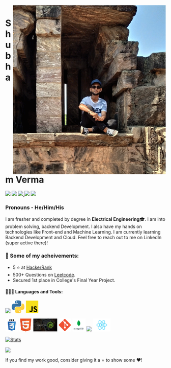
<img align='right' src='Entry.gif' width='480"'>

# Shubham Verma
  
  [<img src="https://img.icons8.com/color/48/000000/linkedin.png" width="3.5%"/>](https://www.linkedin.com/in/shubham-verma-011297167/)
  [<img src="https://img.icons8.com/bubbles/50/4a90e2/domain.png" width="3.5%"/>](https://shubham9471.github.io/ShubhamVerma/)
  <a href="shubhamverma2604@gmail.com"> <img src="https://img.icons8.com/fluent/48/000000/gmail.png" width="3.5%"/> </a>
  [<img src="https://img.icons8.com/fluent/48/4a90e2/github.png" width="3.5%"/>](https://github.com/shubham9471)
  [<img src="https://upload.wikimedia.org/wikipedia/commons/1/19/LeetCode_logo_black.png" width="3.5%"/>](https://leetcode.com/shubhamverma2604/)
  
  ### Pronouns - He/Him/His
  
  
  I am fresher and completed by degree in **Electrical Engineering**:mortar_board:. I am into problem solving, backend Development. I also have my hands on technologies like Front-end and Machine Learning. I am currently learning Backend Development and Cloud. Feel free to reach out to me on LinkedIn (super active there)!
  
  ### :1st_place_medal: Some of my acheivements:
  
  * 5 ⭐ at <a href = "https://www.hackerrank.com/shubhamverma2604" target="_blank">HackerRank</a>
  * 500+ Questions on <a href = "https://leetcode.com/shubhamverma2604/" target="_blank">Leetcode</a>.
  * Secured 1st place in College's Final Year Project.
 
  
  #### 👨🏻‍💻 Languages and Tools: <br />
  <code><img height="40" src="/images/bash.png"></code>
  <code><img height="40" src="/images/python.png"></code>
  <code><img height="40" src="/images/js.png"></code>

 
  <code><img height="40" src="/images/css.png"></code>
  <code><img height="40" src="/images/html.png"></code>
  <code><img height="40" src="/images/Express.png"></code>
  <code><img height="40" src="/images/git.png"></code>
  <code><img height="40" src="/images/mongoDb.png"></code>
  <code><img height="40" src="/nodejs.png"></code>
  <code><img height="40" src="/images/1280px-React-icon.svg.png"></code>

  
  [![Stats](https://github-readme-stats.vercel.app/api?username=shubham9471&show_icons=true&theme=radical)](https://github-readme-stats.vercel.app/api?username=shubham9471&show_icons=true&theme=radical)&nbsp; &nbsp; &nbsp; &nbsp; &nbsp; &nbsp; &nbsp; &nbsp; &nbsp; &nbsp; 
  
  
  <img height=175 align="center" src="https://github-readme-stats.vercel.app/api/top-langs/?username=shubham9471&hide=c%23,powershell,java&title_color=2aa889&text_color=99d1ce&icon_color=2bbc8a&bg_color=0c1014&langs_count=8&layout=compact" />
  

 If you find my work good, consider giving it a ⭐ to show some ❤️!
